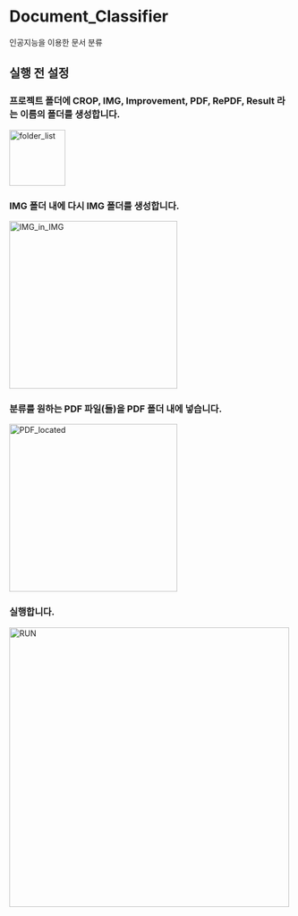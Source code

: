 # Document_Classifier
인공지능을 이용한 문서 분류

## 실행 전 설정
### 프로젝트 폴더에 CROP, IMG, Improvement, PDF, RePDF, Result 라는 이름의 폴더를 생성합니다.
<img width="100" alt="folder_list" src="https://user-images.githubusercontent.com/37128456/79854198-0f522a00-8404-11ea-8c40-bf5ca8437045.png">

### IMG 폴더 내에 다시 IMG 폴더를 생성합니다.
<img width="300" alt="IMG_in_IMG" src="https://user-images.githubusercontent.com/37128456/79854555-93a4ad00-8404-11ea-9b9a-14c1fb39da42.png">

### 분류를 원하는 PDF 파일(들)을 PDF 폴더 내에 넣습니다. 
<img width="300" alt="PDF_located" src="https://user-images.githubusercontent.com/37128456/79853703-58ee4500-8403-11ea-9d2b-efda709286ba.png">

### 실행합니다.
<img width="500" alt="RUN" src="https://user-images.githubusercontent.com/37128456/79853776-728f8c80-8403-11ea-9c16-a5ea34932e46.png">